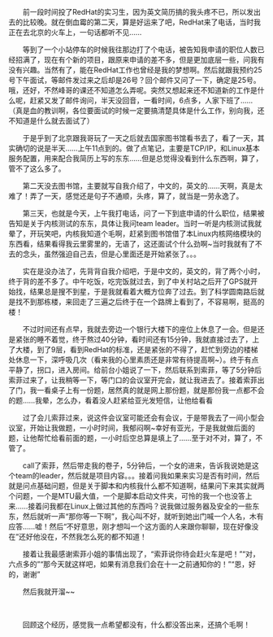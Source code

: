 <div id="sina_keyword_ad_area2" class="articalContent  ">
			<p STYLE="TexT-inDenT: 2em">
前一段时间投了RedHat的实习生，因为英文简历搞的我头疼不已，所以发出去的比较晚。就在倒血霉的第二天，算是好运来了吧，RedHat来了电话，当时我正在去北京的火车上，一句话都听不见……</P>
<p STYLE="TexT-inDenT: 2em">
等到了一个小站停车的时候我往那边打了个电话，被告知我申请的职位人数已经招满了，现在有个新的项目，跟原来申请的差不多，但是更加底层一些，问我有没有兴趣。当然有了，能在RedHat工作也曾经是我的梦想啊。然后就跟我预约25号下午面试，等邮件发过来之后却是26号？回个邮件又问了一下，确定是25号。哦，还好，不然峰哥的课还不知道怎么弄呢。突然又想起来还不知道新的工作是什么呢，赶紧又发了邮件询问，半天没回音，一看时间，6点多，人家下班了……（真是血的教训啊，各位要面试的时候一定要搞清楚具体是什么工作，别向我，还不知道是什么就去面试了）</P>
<p STYLE="TexT-inDenT: 2em">
于是乎到了北京跟我哥玩了一天之后就去国家图书馆看书去了，看了一天，其实确切的说是半天……上午11点到的。做了点笔记，主要是TCP/IP，和Linux基本服务配置，用来配合我简历上写的东东……但是总觉得没看到什么东西啊，算了，管不了这么多了。</P>
<p STYLE="TexT-inDenT: 2em">
第二天没去图书馆，主要就写自我介绍了，中文的，英文的……天啊，真是太难了！弄了一天，感觉还是句子不通顺，头疼，算了，就当是一劳永逸了。</P>
<p STYLE="TexT-inDenT: 2em">
第三天，也就是今天，上午我打电话，问了一下到底申请的什么职位，结果被告知是关于内核测试的东东，具体让我问team
leader。当时一听是内核测试我就晕了，开玩笑吧，内核我知道个毛啊，赶紧到图书馆借了本Linux内核网络模块的东西看，结果看得我云里雾里的，无语了，这还面试个什么劲啊~当时我就有了不去的念头，虽然强迫自己去，但是心里面还是开始紧张了。。。</P>
<p STYLE="TexT-inDenT: 2em">
实在是没办法了，先背背自我介绍吧，于是中文的，英文的，背了两个小时，终于背的差不多了。中午吃饭，吃完饭就过去，到了中关村站之后开了GPS就开始找，结果总是搜不到星，于是我就看着大概方位奔了过去。到了科学圆南路后就是找不到那栋楼，来回走了三遍之后终于在一个路牌上看到了，不容易啊，挺高的楼！</P>
<p STYLE="TexT-inDenT: 2em">
不过时间还有点早，我就去旁边一个银行大楼下的座位上休息了一会。但是还是紧张的睡不着觉，终于熬过40分钟，看时间还有15分钟，我就直接过去了，上了大楼，到了9层，看到RedHat的标准，还是紧张的不得了，赶忙到旁边的楼梯处休息一下，深呼吸几次（看来我的心里素质还是非常有待提高啊~）。终于有点平静了，拐口，进入房间。给前台小姐说了一下，然后联系到索菲，等了5分钟后索菲过来了，让我稍等一下，等门口的会议室开完会，就让我进去了。接着索菲出了门，我一看桌子上有一份题，居然真的就是网上那份题，就是那份我一点都不会的题……我晕，怎么办，看着没人赶紧给亚光发短信，让他给看看</P>
<p STYLE="TexT-inDenT: 2em">
过了会儿索菲过来，说这件会议室可能还会有会议，于是带我去了一间小型会议室，开始让我做题，一小时时间，我郁闷啊~幸好有亚光，于是我就做后面的题，让他帮忙给看前面的题，一小时后空总算是填上了……至于对不对，算了，不管了。</P>
<p STYLE="TexT-inDenT: 2em">
call了索菲，然后带走我的卷子，5分钟后，一个女的进来，告诉我说她是这个team的leader，然后就是项目内容。。。接着问我如果来实习是否有时间，然后就是问点基础问题，但是关于脚本和内核我什么都不知道啊，结果问下来其实就两个问题，一个是MTU最大值，一个是脚本启动文件夹，可怜的我一个也没答上来……接着问我都在Linux上做过其他的东西吗？说我做过服务器及安全的一些东东，然后就听一声“那你等一下啊”，我心叫不好，就听到她出门喊一个人名，木有应答……嘘！然后“不好意思，刚才想叫一个这方面的人来跟你聊聊，现在好像没在”还好他没在，不然我怎么死的都不知道！</P>
<p STYLE="TexT-inDenT: 2em">
接着让我最感谢索菲小姐的事情出现了，“索菲说你待会赶火车是吧！”“对，六点多的”“那今天就这样吧，如果有消息我们会在十一之前通知你的！”“恩，好的，谢谢”</P>
<p STYLE="TexT-inDenT: 2em">然后我就开溜~~</P>
<p STYLE="TexT-inDenT: 2em">&nbsp;<wbr></P>
<p STYLE="TexT-inDenT: 2em">回顾这个经历，感觉我一点希望都没有，什么都没答出来，还搞个毛啊！</P>							
		</div>